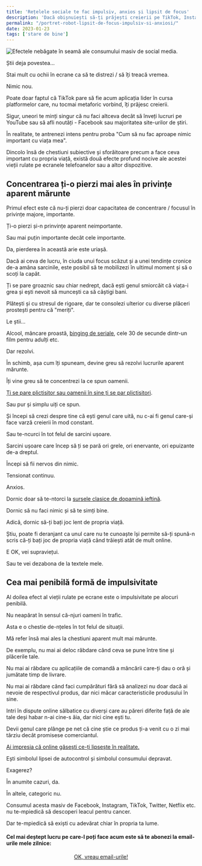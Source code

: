 ```yaml
---
title: 'Rețelele sociale te fac impulsiv, anxios și lipsit de focus'
description: 'Dacă obișnuiești să-ți prăjești creierii pe TikTok, Instagra, Facebook, YouTubet etc. atunci destul de probabil starea ta psihică este la pământ.'
permalink: "/portret-robot-lipsit-de-focus-impulsiv-si-anxiosi/"
date: 2023-01-23
tags: ['stare de bine']
---
```


![Efectele nebăgate în seamă ale consumului masiv de social media.](/assets/images/gallery/efecte-consum-social-media.jpg)

Știi deja povestea...

Stai mult cu ochii în ecrane ca să te distrezi / să îți treacă vremea.

Nimic nou.

Poate doar faptul că TikTok pare să fie acum aplicația lider în cursa platformelor care, nu tocmai metaforic vorbind, îți prăjesc creierii.

Sigur, uneori te minți singur că nu faci altceva decât să înveți lucruri pe YouTube sau să afli noutăți - Facebook sau majoritatea site-urilor de știri.

În realitate, te antrenezi intens pentru proba "Cum să nu fac aproape nimic important cu viața mea".

Dincolo însă de chestiuni subiective și sforăitoare precum a face ceva important cu propria viață, există două efecte profund nocive ale acestei vieții rulate pe ecranele telefoanelor sau a altor dispozitive.

## Concentrarea ți-o pierzi mai ales în privințe aparent mărunte

Primul efect este că nu-ți pierzi doar capacitatea de concentrare / focusul în privințe majore, importante.

Ți-o pierzi și-n prinvințe aparent neimportante.

Sau mai puțin importante decât cele importante.

Da, pierderea în această arie este uriașă.

Dacă ai ceva de lucru, în ciuda unui focus scăzut și a unei tendințe cronice de-a amâna sarcinile, este posibil să te mobilizezi în ultimul moment și să o scoți la capăt.

Ți se pare groaznic sau chiar nedrept, dacă ești genul smiorcăit că viața-i grea și ești nevoit să muncești ca să câștigi bani.

Plătești și cu stresul de rigoare, dar te consolezi ulterior cu diverse plăceri prostești pentru că "meriți".

Le știi...

Alcool, mâncare proastă, [binging de seriale](https://beldie.ro/indoparea-cu-seriale/), cele 30 de secunde dintr-un film pentru adulți etc.

Dar rezolvi.

În schimb, așa cum îți spuneam, devine greu să rezolvi lucrurile aparent mărunte.

Îți vine greu să te concentrezi la ce spun oamenii.

[Ți se pare plictisitor sau oamenii în sine ți se par plictisitori](https://beldie.ro/importanta-plictiselii/).

Sau pur și simplu uiți ce spun.

Și începi să crezi despre tine că ești genul care uită, nu c-ai fi genul care-și face varză creierii în mod constant.

Sau te-ncurci în tot felul de sarcini ușoare.

Sarcini ușoare care încep să ți se pară ori grele, ori enervante, ori epuizante de-a dreptul.

Începi să fii nervos din nimic.

Tensionat continuu.

Anxios.

Dornic doar să te-ntorci la [sursele clasice de dopamină ieftină](https://beldie.ro/dumb-phone/).

Dornic să nu faci nimic și să te simți bine.

Adică, dornic să-ți bați joc lent de propria viață.

Știu, poate fi deranjant ca unul care nu te cunoaște își permite să-ți spună-n scris că-ți bați joc de propria viață când trăiești atât de mult online.

E OK, vei supraviețui.

Sau te vei dezabona de la textele mele.

## Cea mai penibilă formă de impulsivitate

Al doilea efect al vieții rulate pe ecrane este o impulsivitate pe alocuri penibilă.

Nu neapărat în sensul că-njuri oameni în trafic.

Asta e o chestie de-nțeles în tot felul de situații.

Mă refer însă mai ales la chestiuni aparent mult mai mărunte.

De exemplu, nu mai ai deloc răbdare când ceva se pune între tine și plăcerile tale.

Nu mai ai răbdare cu aplicațiile de comandă a mâncării care-ți dau o oră și jumătate timp de livrare.

Nu mai ai răbdare când faci cumpărături fără să analizezi nu doar dacă ai nevoie de respectivul produs, dar nici măcar caracteristicile produsului în sine.

Intri în dispute online sălbatice cu diverși care au păreri diferite față de ale tale deși habar n-ai cine-s ăia, dar nici cine ești tu.

Devii genul care plânge pe net că cine știe ce produs ți-a venit cu o zi mai târziu decât promisese comerciantul.

[Ai impresia că online găsești ce-ți lipsește în realitate.](https://www.staidrept.ro/4000-de-saptamani-in-balon/)

Ești simbolul lipsei de autocontrol și simbolul consumului depravat.

Exagerez?

În anumite cazuri, da.

În altele, categoric nu.

Consumul acesta masiv de Facebook, Instagram, TikTok, Twitter, Netflix etc. nu te-mpiedică să descoperi leacul pentru cancer.

Dar te-mpiedică să exiști cu adevărat chiar în propria ta lume.
#### Cel mai deștept lucru pe care-l poți face acum este să te abonezi la email-urile mele zilnice:

   <p style="text-align:center;">
      <a href="https://beldie.berserkermail.com/join?ref=beldie.ro" class="button" data-button-variant="secondary">OK, vreau email-urile!</a>
      </p>
